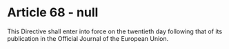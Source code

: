 # Article 68 - null


This Directive shall enter into force on the twentieth day following that of its publication in the Official Journal of the European Union.
